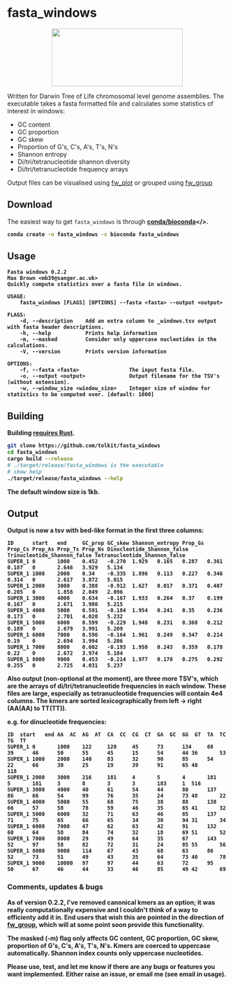 # fasta_windows

<p align="center">
    <img width="300" height="132" src="https://www.darwintreeoflife.org/wp-content/themes/dtol/dist/assets/gfx/dtol-logo-round.png">
</p>

Written for Darwin Tree of Life chromosomal level genome assemblies. The executable takes a fasta formatted file and calculates some statistics of interest in windows:

- GC content
- GC proportion
- GC skew
- Proportion of G's, C's, A's, T's, N's
- Shannon entropy
- Di/tri/tetranucleotide shannon diversity
- Di/tri/tetranucleotide frequency arrays

Output files can be visualised using <a href="https://github.com/tolkit/fw_plot">fw_plot</a> or grouped using <a href="https://github.com/tolkit/fw_group">fw_group</a>

## Download

The easiest way to get `fasta_windows` is through <b><a href="https://anaconda.org/bioconda/fasta_windows">conda/bioconda</a></>.

```bash
conda create -n fasta_windows -c bioconda fasta_windows
```

## Usage

```
Fasta windows 0.2.2
Max Brown <mb39@sanger.ac.uk>
Quickly compute statistics over a fasta file in windows.

USAGE:
    fasta_windows [FLAGS] [OPTIONS] --fasta <fasta> --output <output>

FLAGS:
    -d, --description    Add an extra column to _windows.tsv output with fasta header descriptions.
    -h, --help           Prints help information
    -m, --masked         Consider only uppercase nucleotides in the calculations.
    -V, --version        Prints version information

OPTIONS:
    -f, --fasta <fasta>                The input fasta file.
    -o, --output <output>              Output filename for the TSV's (without extension).
    -w, --window_size <window_size>    Integer size of window for statistics to be computed over. [default: 1000]
```

## Building

Building <a href="https://www.rust-lang.org/tools/install">requires Rust</a>. 

```bash
git clone https://github.com/tolkit/fasta_windows
cd fasta_windows
cargo build --release
# ./target/release/fasta_windows is the executable
# show help
./target/release/fasta_windows --help
```

The default window size is 1kb.

## Output

Output is now a tsv with bed-like format in the first three columns:

```
ID      start   end     GC_prop GC_skew Shannon_entropy Prop_Gs Prop_Cs Prop_As Prop_Ts Prop_Ns Dinucleotide_Shannon_false      Trinucleotide_Shannon_false Tetranucleotide_Shannon_false
SUPER_1 0       1000    0.452   -0.270  1.929   0.165   0.287   0.361   0.187   0       2.646   3.929   5.134
SUPER_1 1000    2000    0.34    -0.335  1.896   0.113   0.227   0.346   0.314   0       2.617   3.872   5.015
SUPER_1 2000    3000    0.388   -0.912  1.627   0.017   0.371   0.407   0.205   0       1.858   2.049   2.096
SUPER_1 3000    4000    0.634   -0.167  1.933   0.264   0.37    0.199   0.167   0       2.671   3.980   5.215
SUPER_1 4000    5000    0.591   -0.184  1.954   0.241   0.35    0.236   0.173   0       2.701   4.020   5.232
SUPER_1 5000    6000    0.599   -0.229  1.948   0.231   0.368   0.212   0.189   0       2.679   3.991   5.209
SUPER_1 6000    7000    0.596   -0.164  1.961   0.249   0.347   0.214   0.19    0       2.694   3.994   5.206
SUPER_1 7000    8000    0.602   -0.193  1.950   0.243   0.359   0.178   0.22    0       2.672   3.974   5.184
SUPER_1 8000    9000    0.453   -0.214  1.977   0.178   0.275   0.292   0.255   0       2.725   4.031   5.237
```

Also output (non-optional at the moment), are three more TSV's, which are the arrays of di/tri/tetranucleotide frequencies in each window. These files are large, especially as tetranucleotide frequencies will contain 4e4 columns. The kmers are sorted lexicographically from left -> right (AA(AA) to TT(TT)).

e.g. for dinucleotide frequencies:

```
ID	start	end	AA	AC	AG	AT	CA	CC	CG	CT	GA	GC	GG	GT	TA	TC	TG	TT
SUPER_1 0       1000    122     120     45      73      134     68      39      46      50      55      45      15      54      44 36       53
SUPER_1 1000    2000    140     83      32      90      85      54      22      66      30      25      19      39      91      65 40       118
SUPER_1 2000    3000    216     181     4       5       4       181     5       181     3       8       3       3       183     1  516
SUPER_1 3000    4000    40      61      54      44      80      137     86      66      54      99      76      35      24      73 48       22
SUPER_1 4000    5000    55      68      75      38      88      138     66      57      58      78      59      46      35      65 41       32
SUPER_1 5000    6000    32      71      63      46      85      137     71      75      65      66      65      34      30      94 31       34
SUPER_1 6000    7000    47      62      63      42      91      132     60      64      58      84      74      32      18      69 51       52
SUPER_1 7000    8000    29      49      64      35      67      143     52      97      58      82      72      31      24      85 55       56
SUPER_1 8000    9000    114     67      43      68      63      86      52      73      51      49      43      35      64      73 40       78
SUPER_1 9000    10000   97      97      44      63      72      95      50      67      46      44      33      46      85      49 42       69
```

### Comments, updates & bugs

As of version 0.2.2, I've removed canonical kmers as an option; it was really computationally expensive and I couldn't think of a way to efficienty add it in. End users that wish this are pointed in the direction of <a href="https://github.com/tolkit/fw_group">fw_group</a>, which will at some point soon provide this functionality.

The masked (-m) flag only affects GC content, GC proportion, GC skew, proportion of G's, C's, A's, T's, N's. Kmers are coerced to uppercase automatically. Shannon index counts only uppercase nucleotides.

Please use, test, and let me know if there are any bugs or features you want implemented. Either raise an issue, or email me (see email in usage).